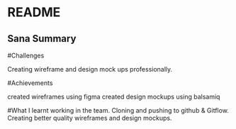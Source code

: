 # README


## Sana Summary

#Challenges

Creating wireframe and design mock ups professionally.



#Achievements

created wireframes using figma
created design mockups using balsamiq


#What I learnt
working in the team.
Cloning and pushing to github & Gitflow.
Creating  better quality wireframes and design mockups.
